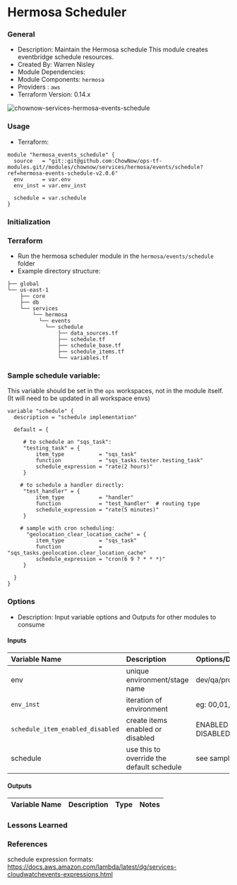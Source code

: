 # Hermosa Scheduler

### General

* Description: Maintain the Hermosa schedule
  This module creates eventbridge schedule resources.
* Created By: Warren Nisley
* Module Dependencies:
* Module Components: `hermosa`
* Providers : `aws`
* Terraform Version: 0.14.x

![chownow-services-hermosa-events-schedule](https://github.com/ChowNow/ops-tf-modules/workflows/chownow-services-hermosa-events-schedule/badge.svg)

### Usage

* Terraform:

```hcl
module "hermosa_events_schedule" {
  source   = "git::git@github.com:ChowNow/ops-tf-modules.git//modules/chownow/services/hermosa/events/schedule?ref=hermosa-events-schedule-v2.0.6"
  env      = var.env
  env_inst = var.env_inst

  schedule = var.schedule
}
```



### Initialization

### Terraform

* Run the hermosa scheduler module in the `hermosa/events/schedule` folder
* Example directory structure:

```
├── global
└── us-east-1
    ├── core
    ├── db
    └── services
        └── hermosa
          └── events
            └── schedule
                ├── data_sources.tf
                ├── schedule.tf
                ├── schedule_base.tf
                ├── schedule_items.tf
                └── variables.tf
```

### Sample schedule variable:
This variable should be set in the `ops` workspaces, not in the module itself. (It will need to be updated in all workspace envs)

```
variable "schedule" {
  description = "schedule implementation"

  default = {

     # to schedule an "sqs_task":
     "testing_task" = {
         item_type           = "sqs_task"
         function            = "sqs_tasks.tester.testing_task"
         schedule_expression = "rate(2 hours)"
     }

    # to schedule a handler directly:
     "test_handler" = {
         item_type           = "handler"
         function            = "test_handler"  # routing type
         schedule_expression = "rate(5 minutes)"
     }

    # sample with cron scheduling:
      "geolocation_clear_location_cache" = {
         item_type           = "sqs_task"
         function            = "sqs_tasks.geolocation.clear_location_cache"
         schedule_expression = "cron(6 9 ? * * *)"
     }

  }
}
```



### Options

* Description: Input variable options and Outputs for other modules to consume

#### Inputs

| Variable Name                 | Description                               | Options/Defaults         |  Type  | Required? | Notes          |
| :---------------------------- | :---------------------------------------- | :----------------------- | :----: | :-------: | :------------- |
| env                           | unique environment/stage name             | dev/qa/prod/stg/uat      | string |    Yes    | N/A            |
| `env_inst`                     | iteration of environment                  | eg: 00,01,02,load        | string |    No     | N/A            |
| `schedule_item_enabled_disabled`| create items enabled or disabled          | ENABLED or DISABLED      | string |    No     | N/A            |
| schedule                      | use this to override the default schedule | see sample               | dict   |    No     | N/A            |

#### Outputs

| Variable Name | Description | Type  | Notes |
| :------------ | :---------- | :---: | :---- |


### Lessons Learned



### References

schedule expression formats: https://docs.aws.amazon.com/lambda/latest/dg/services-cloudwatchevents-expressions.html

